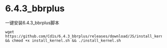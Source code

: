 # 6.4.3_bbrplus

一键安装6.4.3_bbrplus脚本

    wget https://github.com/Cd1s/6.4.3_bbrplus/releases/download/JS/install_kernel.sh && chmod +x install_kernel.sh && ./install_kernel.sh
